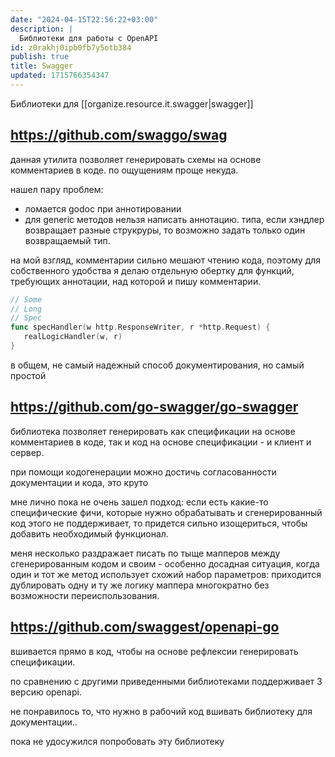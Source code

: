 ```yaml
---
date: "2024-04-15T22:56:22+03:00"
description: |
  Библиотеки для работы с OpenAPI
id: z0rakhj0ipb0fb7y5otb384
publish: true
title: Swagger
updated: 1715766354347
---
```


Библиотеки для [[organize.resource.it.swagger|swagger]]

## <https://github.com/swaggo/swag>

данная утилита позволяет генерировать схемы на основе комментариев в коде. 
по ощущениям проще некуда.

нашел пару проблем:

- ломается godoc при аннотировании
- для generic методов нельзя написать аннотацию. типа, если хэндлер возвращает разные струкруры, то возможно задать только один возвращаемый тип.

на мой взгляд, комментарии сильно мешают чтению кода, поэтому для собственного удобства я делаю отдельную обертку для функций, требующих аннотации, над которой и пишу комментарии.

```go
// Some 
// Long
// Spec
func specHandler(w http.ResponseWriter, r *http.Request) {
   realLogicHandler(w, r)
}
```

в общем, не самый надежный способ документирования, но самый простой

## <https://github.com/go-swagger/go-swagger>

библиотека позволяет генерировать как спецификации на основе комментариев в коде, так и код на основе спецификации - и клиент и сервер.

при помощи кодогенерации можно достичь согласованности документации и кода, это круто

мне лично пока не очень зашел подход: если есть какие-то специфические фичи, которые нужно обрабатывать и сгенерированный код этого не поддерживает, то придется сильно изощериться, чтобы добавить необходимый функционал.

меня несколько раздражает писать по тыще мапперов между сгенерированным кодом и своим - особенно досадная ситуация, когда один и тот же метод использует схожий набор параметров: приходится дублировать одну и ту же логику маппера многократно без возможности переиспользования.

## <https://github.com/swaggest/openapi-go>

вшивается прямо в код, чтобы на основе рефлексии генерировать спецификации.

по сравнению с другими приведенными библиотеками поддерживает 3 версию openapi.

не понравилось то, что нужно в рабочий код вшивать библиотеку для документации..

пока не удосужился попробовать эту библиотеку
